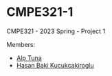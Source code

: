 # CMPE321-1
CMPE321 - 2023 Spring - Project 1

Members: 
* [Alp Tuna](https://github.com/Alputer)
* [Hasan Baki Kucukcakiroglu](https://github.com/bakikucukcakiroglu)

